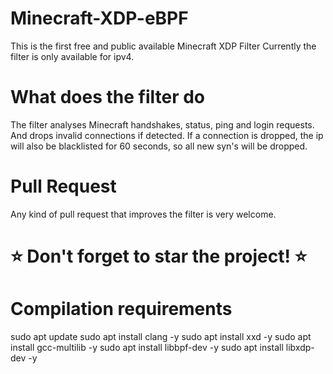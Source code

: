 Minecraft-XDP-eBPF
==========
This is the first free and public available Minecraft XDP Filter
Currently the filter is only available for ipv4.

# What does the filter do
The filter analyses Minecraft handshakes, status, ping and login requests. And drops invalid connections if detected.
If a connection is dropped, the ip will also be blacklisted for 60 seconds, so all new syn's will be dropped.

# Pull Request
Any kind of pull request that improves the filter is very welcome.

# ⭐ Don't forget to star the project! ⭐

# Compilation requirements
sudo apt update
sudo apt install clang -y
sudo apt install xxd -y
sudo apt install gcc-multilib -y
sudo apt install libbpf-dev -y
sudo apt install libxdp-dev -y
